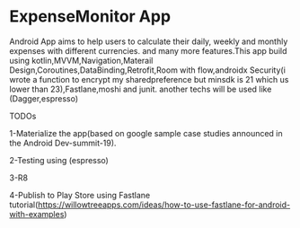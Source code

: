 # ExpenseMonitor App 
Android App aims to help users to calculate their daily, weekly and monthly expenses with different currencies. and many more features.This app build using kotlin,MVVM,Navigation,Materail Design,Coroutines,DataBinding,Retrofit,Room with flow,androidx Security(i wrote a function to encrypt my sharedpreference but minsdk is 21 which us lower than 23),Fastlane,moshi and junit. another techs will be used like (Dagger,espresso)

TODOs

1-Materialize the app(based on google sample case studies announced in the Android Dev-summit-19).

2-Testing using (espresso)

3-R8

4-Publish to Play Store using Fastlane tutorial(https://willowtreeapps.com/ideas/how-to-use-fastlane-for-android-with-examples)
